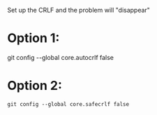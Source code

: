 Set up the CRLF and the problem will "disappear"

# Option 1:
git config --global core.autocrlf false

# Option 2:
`git config --global core.safecrlf false`

